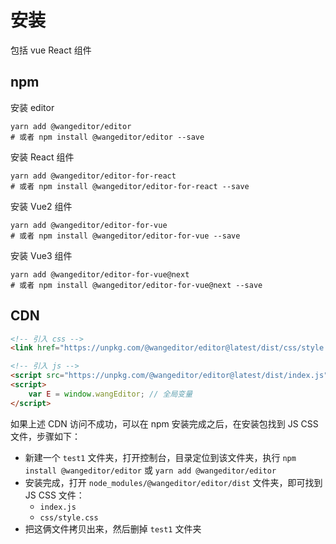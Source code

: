 # 安装

包括 vue React 组件

## npm

安装 editor

```shell
yarn add @wangeditor/editor
# 或者 npm install @wangeditor/editor --save
```

安装 React 组件

```shell
yarn add @wangeditor/editor-for-react
# 或者 npm install @wangeditor/editor-for-react --save
```

安装 Vue2 组件

```shell
yarn add @wangeditor/editor-for-vue
# 或者 npm install @wangeditor/editor-for-vue --save
```

安装 Vue3 组件

```shell
yarn add @wangeditor/editor-for-vue@next
# 或者 npm install @wangeditor/editor-for-vue@next --save
```

## CDN

```html
<!-- 引入 css -->
<link href="https://unpkg.com/@wangeditor/editor@latest/dist/css/style.css" rel="stylesheet">

<!-- 引入 js -->
<script src="https://unpkg.com/@wangeditor/editor@latest/dist/index.js"></script>
<script>
    var E = window.wangEditor; // 全局变量
</script>
```

如果上述 CDN 访问不成功，可以在 npm 安装完成之后，在安装包找到 JS CSS 文件，步骤如下：

- 新建一个 `test1` 文件夹，打开控制台，目录定位到该文件夹，执行 `npm install @wangeditor/editor` 或 `yarn add @wangeditor/editor`
- 安装完成，打开 `node_modules/@wangeditor/editor/dist` 文件夹，即可找到 JS CSS 文件：
    - `index.js`
    - `css/style.css`
- 把这俩文件拷贝出来，然后删掉 `test1` 文件夹
